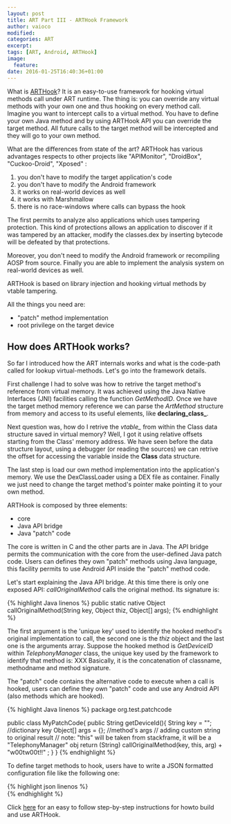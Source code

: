 ```yaml
---
layout: post
title: ART Part III - ARTHook Framework
author: vaioco
modified:
categories: ART
excerpt:
tags: [ART, Android, ARTHook]
image:
  feature:
date: 2016-01-25T16:40:36+01:00
---
```


What is [ARTHook](https://github.com/vaioco/art-hooking-vtable)? It is an easy-to-use framework for hooking virtual methods call under ART runtime. The thing is: you can override any virtual methods with your own one and thus hooking on every method call. 
Imagine you want to intercept calls to a virtual method. You have to define your own Java method and by using ARTHook API you can override the target method. All future calls to the target method will be intercepted and they will go to your own method.

What are the differences from state of the art?
ARTHook has various advantages respects to other projects like "APIMonitor", "DroidBox", "Cuckoo-Droid", "Xposed" :

1. you don't have to modify the target application's code
2. you don't have to modify the Android framework
3. it works on real-world devices as well
4. it works with Marshmallow
5. there is no race-windows where calls can bypass the hook

The first permits to analyze also applications which uses tampering protection. This kind of protections allows an application to discover if it was tampered by an attacker, modify the classes.dex by inserting bytecode will be defeated by that protections.

Moreover, you don't need to modify the Android framework or recompiling AOSP from source.
Finally you are able to implement the analysis system on real-world devices as well.

ARTHook is based on library injection and hooking virtual methods by vtable tampering.

All the things you need are:

* "patch" method implementation
* root privilege on the target device

## How does ARTHook works? ##

So far I introduced how the ART internals works and what is the code-path called for lookup virtual-methods. Let's go into the framework details.

First challenge I had to solve was how to retrive the target method's reference from virtual memory. It was achieved using the Java Native Interfaces (JNI) facilities calling the function _GetMethodID_. Once we have the target method memory reference we can parse the _ArtMethod_ structure from memory and access to its useful elements, like **declaring_class_**. 

Next question was, how do I retrive the _vtable\__ from within the Class data structure saved in virtual memory? Well, I got it using relative offsets starting from the Class' memory address. We have seen before the data structure layout, using a debugger (or reading the sources) we can retrive the offset for accessing the variable inside the **Class** data structure.


The last step is load our own method implementation into the application's memory. We use the DexClassLoader using a DEX file as container. Finally we just need to change the target method's pointer make pointing it to your own method.

ARTHook is composed by three elements:

* core
* Java API bridge
* Java "patch" code

The core is written in C and the other parts are in Java. The API bridge permits the communication with the core from the user-defined Java patch code. Users can defines they own "patch" methods using Java language, this facility permits to use Android API inside the "patch" method code.

Let's start explaining the Java API bridge.
At this time there is only one exposed API: _callOriginalMethod_ calls the original method. Its signature is:

{% highlight Java linenos %}
public static native Object callOriginalMethod(String key, Object thiz, Object[] args);
{% endhighlight %}

The first argument is the 'unique key' used to identify the hooked method's original implementation to call, the second one is the _thiz_ object and the last one is the arguments array. Suppose the hooked method is _GetDeviceID_ within _TelephonyManager_ class, the unique key used by the framework to identify that method is: XXX
Basically, it is the concatenation of classname, methodname and method signature.

The "patch" code contains the alternative code to execute when a call is hooked, users can define they own "patch" code and use any Android API (also methods which are hooked).

{% highlight Java linenos %}
package org.test.patchcode

public class MyPatchCode{
	public String getDeviceId(){
		String key = ""; //dictionary key
		Object[] args = {}; //method's args
		// adding custom string to original result
		// note: "this" will be taken from stackframe, it will be a "TelephonyManager" obj
		return (String) callOriginalMethod(key, this, arg) + "w00tw00t!!" ;
	}
}
{% endhighlight %}

To define target methods to hook, users have to write a JSON formatted configuration file like the following one:

{% highlight json linenos %}
<config>
</config>	
{% endhighlight %}

Click [here]() for an easy to follow step-by-step instructions for howto build and use ARTHook.